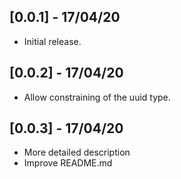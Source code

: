 ## [0.0.1] - 17/04/20

* Initial release.

## [0.0.2] - 17/04/20

* Allow constraining of the uuid type.

## [0.0.3] - 17/04/20

* More detailed description
* Improve README.md
